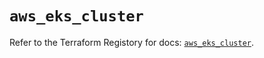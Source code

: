 # `aws_eks_cluster`

Refer to the Terraform Registory for docs: [`aws_eks_cluster`](https://registry.terraform.io/providers/hashicorp/aws/4.64.0/docs/resources/eks_cluster).
